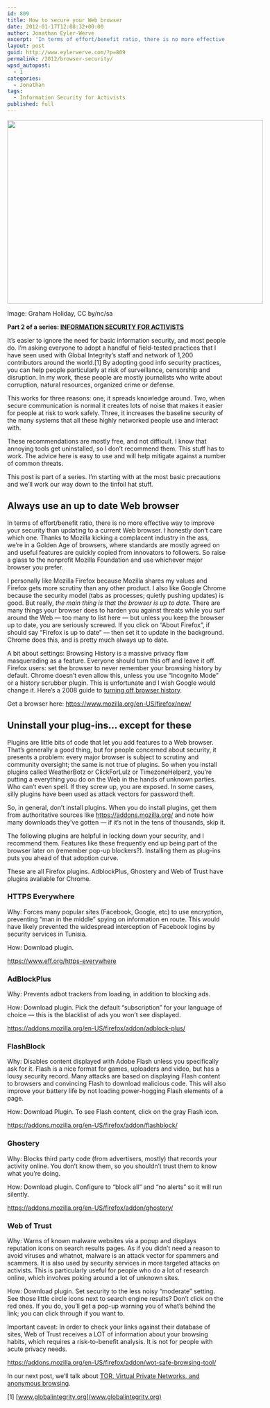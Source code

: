 ```yaml
---
id: 809
title: How to secure your Web browser
date: 2012-01-17T12:08:32+00:00
author: Jonathan Eyler-Werve
excerpt: 'In terms of effort/benefit ratio, there is no more effective way to improve your security than updating to a current Web browser. '
layout: post
guid: http://www.eylerwerve.com/?p=809
permalink: /2012/browser-security/
wpsd_autopost:
  - 1
categories:
  - Jonathan
tags:
  - Information Security for Activists
published: full
---
```

<div id="attachment_812" style="width: 599px" class="wp-caption aligncenter">
  <a href="http://www.eylerwerve.com/wp-content/uploads/2012/01/bagcontents-e1326810724661.jpg"><img class="size-full wp-image-812 " title="bagcontents" src="http://www.eylerwerve.com/wp-content/uploads/2012/01/bagcontents-e1326810724661.jpg" alt="" width="589" height="422" /></a>

  <p class="wp-caption-text">
    Image: Graham Holiday, CC by/nc/sa
  </p>
</div>

**Part 2 of a series: [INFORMATION SECURITY FOR ACTIVISTS](http://www.eylerwerve.com/tag/information-security-for-activists/)**

It&#8217;s easier to ignore the need for basic information security, and most people do. I&#8217;m asking everyone to adopt a handful of field-tested practices that I have seen used with Global Integrity&#8217;s staff and network of 1,200 contributors around the world.[1] By adopting good info security practices, you can help people particularly at risk of surveillance, censorship and disruption. In my work, these people are mostly journalists who write about corruption, natural resources, organized crime or defense.

This works for three reasons: one, it spreads knowledge around. Two, when secure communication is normal it creates lots of noise that makes it easier for people at risk to work safely. Three, it increases the baseline security of the many systems that all these highly networked people use and interact with.

These recommendations are mostly free, and not difficult. I know that annoying tools get uninstalled, so I don&#8217;t recommend them. This stuff has to work. The advice here is easy to use and will help mitigate against a number of common threats.

This post is part of a series. I&#8217;m starting with at the most basic precautions and we&#8217;ll work our way down to the tinfoil hat stuff.

## Always use an up to date Web browser

In terms of effort/benefit ratio, there is no more effective way to improve your security than updating to a current Web browser. I honestly don&#8217;t care which one. Thanks to Mozilla kicking a complacent industry in the ass, we&#8217;re in a Golden Age of browsers, where standards are mostly agreed on and useful features are quickly copied from innovators to followers. So raise a glass to the nonprofit Mozilla Foundation and use whichever major browser you prefer.

I personally like Mozilla Firefox because Mozilla shares my values and Firefox gets more scrutiny than any other product. I also like Google Chrome because the security model (tabs as processes; quietly pushing updates) is good. But really, _the main thing is that the browser is up to date_. There are many things your browser does to harden you against threats while you surf around the Web &#8212; too many to list here &#8212; but unless you keep the browser up to date, you are seriously screwed. If you click on &#8220;About Firefox&#8221;, if should say &#8220;Firefox is up to date&#8221; &#8212; then set it to update in the background. Chrome does this, and is pretty much always up to date.

A bit about settings: Browsing History is a massive privacy flaw masquerading as a feature. Everyone should turn this off and leave it off. Firefox users: set the browser to never remember your browsing history by default. Chrome doesn&#8217;t even allow this, unless you use &#8220;Incognito Mode&#8221; or a history scrubber plugin. This is unfortunate and I wish Google would change it. Here&#8217;s a 2008 guide to [turning off browser history](https://www.cert.org/tech_tips/securing_browser/#Mozilla_Firefox).

Get a browser here: <https://www.mozilla.org/en-US/firefox/new/>

## Uninstall your plug-ins… except for these

Plugins are little bits of code that let you add features to a Web browser. That&#8217;s generally a good thing, but for people concerned about security, it presents a problem: every major browser is subject to scrutiny and community oversight; the same is not true of plugins. So when you install plugins called WeatherBotz or ClickForLulz or TimezoneHelperz, you&#8217;re putting a everything you do on the Web in the hands of unknown parties. Who can&#8217;t even spell. If they screw up, you are exposed. In some cases, silly plugins have been used as attack vectors for password theft.

So, in general, don&#8217;t install plugins. When you do install plugins, get them from authoritative sources like <https://addons.mozilla.org/> and note how many downloads they&#8217;ve gotten &#8212; if it&#8217;s not in the tens of thousands, skip it.

The following plugins are helpful in locking down your security, and I recommend them. Features like these frequently end up being part of the browser later on (remember pop-up blockers?). Installing them as plug-ins puts you ahead of that adoption curve.

These are all Firefox plugins. AdblockPlus, Ghostery and Web of Trust have plugins available for Chrome.

### HTTPS Everywhere

Why: Forces many popular sites (Facebook, Google, etc) to use encryption, preventing &#8220;man in the middle&#8221; spying on information en route. This would have likely prevented the widespread interception of Facebook logins by security services in Tunisia.

How: Download plugin.

<https://www.eff.org/https-everywhere>

### AdBlockPlus

Why: Prevents adbot trackers from loading, in addition to blocking ads.

How: Download plugin. Pick the default “subscription” for your language of choice — this is the blacklist of ads you won&#8217;t see displayed.

<https://addons.mozilla.org/en-US/firefox/addon/adblock-plus/>

### FlashBlock

Why: Disables content displayed with Adobe Flash unless you specifically ask for it. Flash is a nice format for games, uploaders and video, but has a lousy security record. Many attacks are based on displaying Flash content to browsers and convincing Flash to download malicious code. This will also improve your battery life by not loading power-hogging Flash elements of a page.

How: Download Plugin. To see Flash content, click on the gray Flash icon.

<https://addons.mozilla.org/en-US/firefox/addon/flashblock/>

### Ghostery

Why: Blocks third party code (from advertisers, mostly) that records your activity online. You don&#8217;t know them, so you shouldn&#8217;t trust them to know what you&#8217;re doing.

How: Download plugin. Configure to “block all” and “no alerts” so it will run silently.

<https://addons.mozilla.org/en-US/firefox/addon/ghostery/>

### Web of Trust

Why: Warns of known malware websites via a popup and displays reputation icons on search results pages. As if you didn&#8217;t need a reason to avoid viruses and whatnot, malware is an attack vector for spammers and scammers. It is also used by security services in more targeted attacks on activists. This is particularly useful for people who do a lot of research online, which involves poking around a lot of unknown sites.

How: Download plugin. Set security to the less noisy “moderate” setting. See those little circle icons next to search engine results? Don&#8217;t click on the red ones. If you do, you&#8217;ll get a pop-up warning you of what&#8217;s behind the link; you can click through if you want to.

Important caveat: In order to check your links against their database of sites, Web of Trust receives a LOT of information about your browsing habits, which requires a risk-to-benefit analysis. It is not for people with acute privacy needs.

<https://addons.mozilla.org/en-US/firefox/addon/wot-safe-browsing-tool/>

In our next post, we&#8217;ll talk about [TOR, Virtual Private Networks, and anonymous browsing](http://www.eylerwerve.com/2012/vpn/).

[1] [www.globalintegrity.org](www.globalintegrity.org)